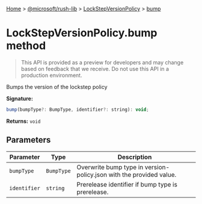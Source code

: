 [Home](./index) &gt; [@microsoft/rush-lib](./rush-lib.md) &gt; [LockStepVersionPolicy](./rush-lib.lockstepversionpolicy.md) &gt; [bump](./rush-lib.lockstepversionpolicy.bump.md)

# LockStepVersionPolicy.bump method

> This API is provided as a preview for developers and may change based on feedback that we receive. Do not use this API in a production environment.

Bumps the version of the lockstep policy

**Signature:**
```javascript
bump(bumpType?: BumpType, identifier?: string): void;
```
**Returns:** `void`

## Parameters

|  Parameter | Type | Description |
|  --- | --- | --- |
|  `bumpType` | `BumpType` | Overwrite bump type in version-policy.json with the provided value. |
|  `identifier` | `string` | Prerelease identifier if bump type is prerelease. |

